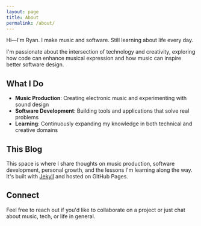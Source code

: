 ```yaml
---
layout: page
title: About
permalink: /about/
---
```


Hi—I'm Ryan. I make music and software. Still learning about life every day.

I'm passionate about the intersection of technology and creativity, exploring how code can enhance musical expression and how music can inspire better software design.

## What I Do

- **Music Production**: Creating electronic music and experimenting with sound design
- **Software Development**: Building tools and applications that solve real problems
- **Learning**: Continuously expanding my knowledge in both technical and creative domains

## This Blog

This space is where I share thoughts on music production, software development, personal growth, and the lessons I'm learning along the way. It's built with [Jekyll](https://jekyllrb.com/) and hosted on GitHub Pages.

## Connect

Feel free to reach out if you'd like to collaborate on a project or just chat about music, tech, or life in general.